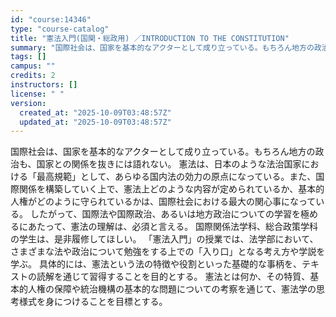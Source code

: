 ```yaml
---
id: "course:14346"
type: "course-catalog"
title: "憲法入門(国関・総政用) ／INTRODUCTION TO THE CONSTITUTION"
summary: "国際社会は、国家を基本的なアクターとして成り立っている。もちろん地方の政治も、国家との関係を抜きには語れない。 憲法は、日本のような法治国家における「最高規範」として、あらゆる国内法の効力の原点になっている。また、国際関係を構築していく上で…"
tags: []
campus: ""
credits: 2
instructors: []
license: " "
version:
  created_at: "2025-10-09T03:48:57Z"
  updated_at: "2025-10-09T03:48:57Z"
---
```


国際社会は、国家を基本的なアクターとして成り立っている。もちろん地方の政治も、国家との関係を抜きには語れない。 憲法は、日本のような法治国家における「最高規範」として、あらゆる国内法の効力の原点になっている。また、国際関係を構築していく上で、憲法上どのような内容が定められているか、基本的人権がどのように守られているかは、国際社会における最大の関心事になっている。 したがって、国際法や国際政治、あるいは地方政治についての学習を極めるにあたって、憲法の理解は、必須と言える。 国際関係法学科、総合政策学科の学生は、是非履修してほしい。 「憲法入門」の授業では、法学部において、さまざまな法や政治について勉強をする上での「入り口」となる考え方や学説を学ぶ。 具体的には、憲法という法の特徴や役割といった基礎的な事柄を、テキストの読解を通じて習得することを目的とする。 憲法とは何か、その特質、基本的人権の保障や統治機構の基本的な問題についての考察を通じて、憲法学の思考様式を身につけることを目標とする。
